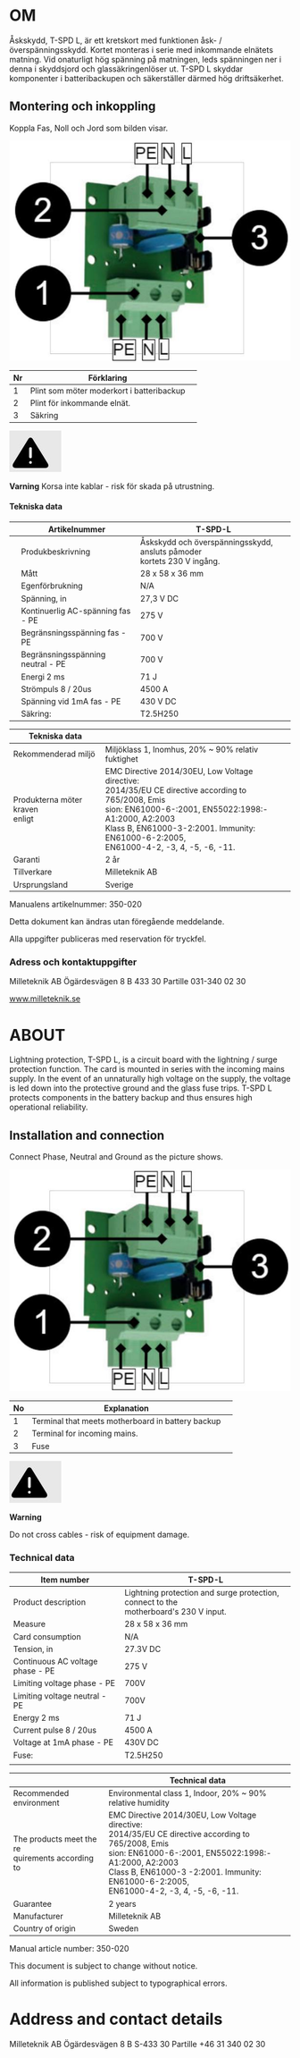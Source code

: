# OM

Åskskydd, T-SPD L, är ett kretskort med funktionen åsk- / överspänningsskydd. Kortet monteras i serie med inkommande elnätets matning. Vid onaturligt hög spänning på matningen, leds spänningen ner i denna i skyddsjord och glassäkringenlöser ut. T-SPD L skyddar komponenter i batteribackupen och säkerställer därmed hög driftsäkerhet.

## Montering och inkoppling

Koppla Fas, Noll och Jord som bilden visar.

![](images/_page_0_Picture_6.jpeg)

| Nr | Förklaring                                |  |
|----|-------------------------------------------|--|
| 1  | Plint som möter moderkort i batteribackup |  |
| 2  | Plint för inkommande elnät.               |  |
| 3  | Säkring                                   |  |

![](images/_page_0_Picture_8.jpeg)

**Varning** Korsa inte kablar - risk för skada på utrustning.

#### Tekniska data

|  | Artikelnummer                     | T-SPD-L                                                                   |
|--|-----------------------------------|---------------------------------------------------------------------------|
|  | Produkbeskrivning                 | Åskskydd och överspänningsskydd, ansluts påmoder<br>kortets 230 V ingång. |
|  | Mått                              | 28 x 58 x 36 mm                                                           |
|  | Egenförbrukning                   | N/A                                                                       |
|  | Spänning, in                      | 27,3 V DC                                                                 |
|  | Kontinuerlig AC-spänning fas - PE | 275 V                                                                     |
|  | Begränsningsspänning fas - PE     | 700 V                                                                     |
|  | Begränsningsspänning neutral - PE | 700 V                                                                     |
|  | Energi 2 ms                       | 71 J                                                                      |
|  | Strömpuls 8 / 20us                | 4500 A                                                                    |
|  | Spänning vid 1mA fas - PE         | 430 V DC                                                                  |
|  | Säkring:                          | T2.5H250                                                                  |

| Tekniska data                      |                                                                                                                                                                                                                                                               |  |
|------------------------------------|---------------------------------------------------------------------------------------------------------------------------------------------------------------------------------------------------------------------------------------------------------------|--|
| Rekommenderad miljö                | Miljöklass 1, Inomhus, 20% ~ 90% relativ fuktighet                                                                                                                                                                                                            |  |
| Produkterna möter kraven<br>enligt | EMC Directive 2014/30EU, Low Voltage directive:<br>2014/35/EU CE directive according to 765/2008, Emis<br>sion: EN61000-6-:2001, EN55022:1998:-A1:2000, A2:2003<br>Klass B, EN61000-3-2:2001. Immunity: EN61000-6-2:2005,<br>EN61000-4-2, -3, 4, -5, -6, -11. |  |
| Garanti                            | 2 år                                                                                                                                                                                                                                                          |  |
| Tillverkare                        | Milleteknik AB                                                                                                                                                                                                                                                |  |
| Ursprungsland                      | Sverige                                                                                                                                                                                                                                                       |  |

Manualens artikelnummer: 350-020

Detta dokument kan ändras utan föregående meddelande.

Alla uppgifter publiceras med reservation för tryckfel.

### Adress och kontaktuppgifter

Milleteknik AB Ögärdesvägen 8 B 433 30 Partille 031-340 02 30

www.milleteknik.se

# ABOUT

Lightning protection, T-SPD L, is a circuit board with the lightning / surge protection function. The card is mounted in series with the incoming mains supply. In the event of an unnaturally high voltage on the supply, the voltage is led down into the protective ground and the glass fuse trips. T-SPD L protects components in the battery backup and thus ensures high operational reliability.

## Installation and connection

Connect Phase, Neutral and Ground as the picture shows.

![](images/_page_2_Picture_6.jpeg)

| No | Explanation                                       |  |
|----|---------------------------------------------------|--|
| 1  | Terminal that meets motherboard in battery backup |  |
| 2  | Terminal for incoming mains.                      |  |
| 3  | Fuse                                              |  |

![](images/_page_2_Picture_8.jpeg)

**Warning**

Do not cross cables - risk of equipment damage.

### Technical data

| Item number                      | T-SPD-L                                                                                 |
|----------------------------------|-----------------------------------------------------------------------------------------|
| Product description              | Lightning protection and surge protection, connect to the<br>motherboard's 230 V input. |
| Measure                          | 28 x 58 x 36 mm                                                                         |
| Card consumption                 | N/A                                                                                     |
| Tension, in                      | 27.3V DC                                                                                |
| Continuous AC voltage phase - PE | 275 V                                                                                   |
| Limiting voltage phase - PE      | 700V                                                                                    |
| Limiting voltage neutral - PE    | 700V                                                                                    |
| Energy 2 ms                      | 71 J                                                                                    |
| Current pulse 8 / 20us           | 4500 A                                                                                  |
| Voltage at 1mA phase - PE        | 430V DC                                                                                 |
| Fuse:                            | T2.5H250                                                                                |
|                                  |                                                                                         |

|                                                     | Technical data                                                                                                                                                                                                                                                 |
|-----------------------------------------------------|----------------------------------------------------------------------------------------------------------------------------------------------------------------------------------------------------------------------------------------------------------------|
| Recommended environment                             | Environmental class 1, Indoor, 20% ~ 90% relative humidity                                                                                                                                                                                                     |
| The products meet the re<br>quirements according to | EMC Directive 2014/30EU, Low Voltage directive:<br>2014/35/EU CE directive according to 765/2008, Emis<br>sion: EN61000-6-:2001, EN55022:1998:-A1:2000, A2:2003<br>Class B, EN61000-3 -2:2001. Immunity: EN61000-6-2:2005,<br>EN61000-4-2, -3, 4, -5, -6, -11. |
| Guarantee                                           | 2 years                                                                                                                                                                                                                                                        |
| Manufacturer                                        | Milleteknik AB                                                                                                                                                                                                                                                 |
| Country of origin                                   | Sweden                                                                                                                                                                                                                                                         |

Manual article number: 350-020

This document is subject to change without notice.

All information is published subject to typographical errors.

# Address and contact details

Milleteknik AB Ögärdesvägen 8 B S-433 30 Partille +46 31 340 02 30